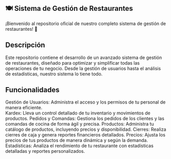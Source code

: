 ## 🍽️ Sistema de Gestión de Restaurantes

¡Bienvenido al repositorio oficial de nuestro completo sistema de gestión de restaurantes! 🌟

## Descripción

Este repositorio contiene el desarrollo de un avanzado sistema de gestión de restaurantes, diseñado para optimizar y simplificar todas las operaciones de tu negocio.
Desde la gestión de usuarios hasta el análisis de estadísticas, nuestro sistema lo tiene todo.

## Funcionalidades

Gestión de Usuarios: Administra el acceso y los permisos de tu personal de manera eficiente.<br>
Kardex: Lleva un control detallado de tu inventario y movimientos de productos.
Pedidos y Comandas: Gestiona los pedidos de los clientes y las comandas de cocina de forma ágil y precisa.
Productos: Administra tu catálogo de productos, incluyendo precios y disponibilidad.
Cierres: Realiza cierres de caja y genera reportes financieros detallados.
Precios: Ajusta los precios de tus productos de manera dinámica y según la demanda.
Estadísticas: Analiza el rendimiento de tu restaurante con estadísticas detalladas y reportes personalizados.
